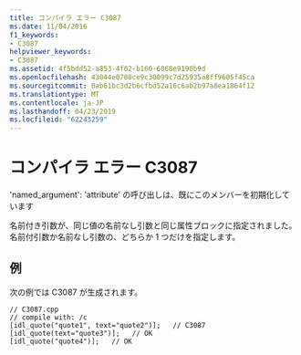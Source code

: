 ```yaml
---
title: コンパイラ エラー C3087
ms.date: 11/04/2016
f1_keywords:
- C3087
helpviewer_keywords:
- C3087
ms.assetid: 4f5bdd52-a853-4f02-b160-6868e9190b9d
ms.openlocfilehash: 43044e0708ce9c30099c7d25935a8ff9605f45ca
ms.sourcegitcommit: 0ab61bc3d2b6cfbd52a16c6ab2b97a8ea1864f12
ms.translationtype: MT
ms.contentlocale: ja-JP
ms.lasthandoff: 04/23/2019
ms.locfileid: "62243259"
---
```

# <a name="compiler-error-c3087"></a>コンパイラ エラー C3087

'named_argument': 'attribute' の呼び出しは、既にこのメンバーを初期化しています

名前付き引数が、同じ値の名前なし引数と同じ属性ブロックに指定されました。 名前付引数か名前なし引数の、どちらか 1 つだけを指定します。

## <a name="example"></a>例

次の例では C3087 が生成されます。

```
// C3087.cpp
// compile with: /c
[idl_quote("quote1", text="quote2")];   // C3087
[idl_quote(text="quote3")];   // OK
[idl_quote("quote4")];   // OK
```